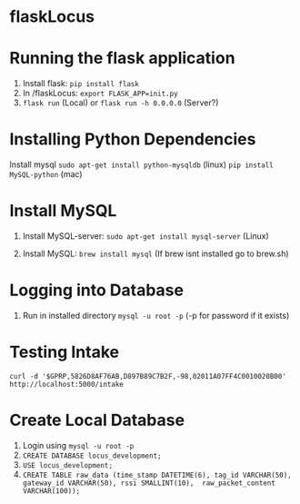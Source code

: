# flaskLocus

# Running the flask application
1. Install flask: `pip install flask`
2. In /flaskLocus: `export FLASK_APP=init.py`
3. `flask run` (Local) or `flask run -h 0.0.0.0` (Server?)


# Installing Python Dependencies
Install mysql
  `sudo apt-get install python-mysqldb` (linux)
  `pip install MySQL-python` (mac)
  
# Install MySQL
1. Install MySQL-server: `sudo apt-get install mysql-server` (Linux)

1. Install MySQL: `brew install mysql` (If brew isnt installed go to brew.sh)


# Logging into Database
1. Run in installed directory `mysql -u root -p` (-p for password if it exists)

# Testing Intake
```
curl -d '$GPRP,5826D8AF76AB,D897B89C7B2F,-98,02011A07FF4C0010020B00' http://localhost:5000/intake
```

# Create Local Database
1. Login using `mysql -u root -p`
2. `CREATE DATABASE locus_development;`
3. `USE locus_development;`
4. `CREATE TABLE raw_data (time_stamp DATETIME(6), tag_id VARCHAR(50), gateway_id VARCHAR(50), rssi SMALLINT(10),  raw_packet_content VARCHAR(100));`
